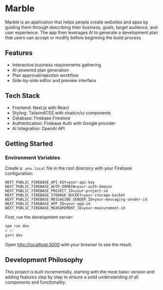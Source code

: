 # Marble

Marble is an application that helps people create websites and apps by guiding them through describing their business, goals, target audience, and user experience. The app then leverages AI to generate a development plan that users can accept or modify before beginning the build process.

## Features

- Interactive business requirements gathering
- AI-powered plan generation
- Plan approval/rejection workflow
- Side-by-side editor and preview interface

## Tech Stack

- Frontend: Next.js with React
- Styling: TailwindCSS with shadcn/ui components
- Database: Firebase Firestore
- Authentication: Firebase Auth with Google provider
- AI Integration: OpenAI API

## Getting Started

### Environment Variables

Create a `.env.local` file in the root directory with your Firebase configuration:

```
NEXT_PUBLIC_FIREBASE_API_KEY=your-api-key
NEXT_PUBLIC_FIREBASE_AUTH_DOMAIN=your-auth-domain
NEXT_PUBLIC_FIREBASE_PROJECT_ID=your-project-id
NEXT_PUBLIC_FIREBASE_STORAGE_BUCKET=your-storage-bucket
NEXT_PUBLIC_FIREBASE_MESSAGING_SENDER_ID=your-messaging-sender-id
NEXT_PUBLIC_FIREBASE_APP_ID=your-app-id
NEXT_PUBLIC_FIREBASE_MEASUREMENT_ID=your-measurement-id
```

First, run the development server:

```bash
npm run dev
# or
yarn dev
```

Open [http://localhost:3000](http://localhost:3000) with your browser to see the result.

## Development Philosophy

This project is built incrementally, starting with the most basic version and adding features step by step to ensure a solid understanding of all components and functionality.
